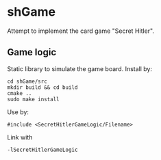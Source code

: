 # shGame
Attempt to implement the card game "Secret Hitler".

 ## Game logic
 Static library to simulate the game board. Install by:
 ```
 cd shGame/src
 mkdir build && cd build
 cmake ..
 sudo make install
 ```
 
 Use by:
 ```
 #include <SecretHitlerGameLogic/Filename>
 ```
 Link with
 ```
 -lSecretHitlerGameLogic
